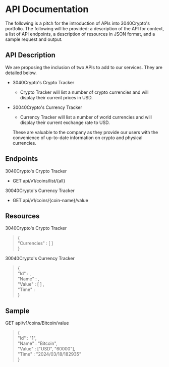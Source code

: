 # API Documentation

The following is a pitch for the introduction of APIs into 3040Crypto's portfolio. The following will be provided: a description of the API for context, a list of API endpoints, a description of resources in JSON format, and a sample request and output.

## API Description
We are proposing the inclusion of two APIs to add to our services. They are detailed below.
 - 3040Crypto's Crypto Tracker
   - Crypto Tracker will list a number of crypto currencies and will display their current prices in USD.
 - 30040Crypto's Currency Tracker
   - Currency Tracker will list a number of world currencies and will display their current exchange rate to USD.
   
   These are valuable to the company as they provide our users with the convenience of up-to-date information on crypto and physical currencies.

## Endpoints 
3040Crypto's Crypto Tracker
 -  GET api/v1/coins/list/{all}

30040Crypto's Currency Tracker
 - GET api/v1/coins/{coin-name}/value
## Resources 
3040Crypto's Crypto Tracker
> { <br>
>	    "Currencies" : [ ] <br>
> }

30040Crypto's Currency Tracker
>{ <br>
>		  "Id" : , <br>
>		  "Name" : , <br>
>		  "Value" : [ ] , <br>
>    "Time" : <br>
>	}

## Sample
GET api/v1/coins/Bitcoin/value
>{ <br>
>    "Id" : "1", <br>
>    "Name" : "Bitcoin", <br> 
>    "Value" : ["USD", "60000"], <br> 
>    "Time" : "2024/03/18/182935" <br>
>}
